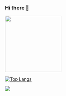 ### Hi there 👋

<!--
**danghieuthang/danghieuthang** is a ✨ _special_ ✨ repository because its `README.md` (this file) appears on your GitHub profile.

Here are some ideas to get you started:

- 🔭 I’m currently working on ...
- 🌱 I’m currently learning ...
- 👯 I’m looking to collaborate on ...
- 🤔 I’m looking for help with ...
- 💬 Ask me about ...
- 📫 How to reach me: ...
- 😄 Pronouns: ...
- ⚡ Fun fact: ...
-->
<img height="180em" src="https://github-readme-stats.vercel.app/api?username=danghieuthang&show_icons=true&hide_border=false&&count_private=true&&theme=tokyonight" />

[![Top Langs](https://github-readme-stats.vercel.app/api/top-langs/?username=danghieuthang&hide=css,typescript,scss,html,less&langs_count=8&include_all_commits=true&layout=compact)](https://github.com/anuraghazra/github-readme-stats)


![](https://komarev.com/ghpvc/?username=danghieuthang&style=flat-square)
